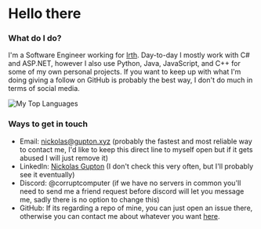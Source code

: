 # Hello there

### What do I do?

I'm a Software Engineer working for [Irth](https://www.irth.com). Day-to-day I mostly work with C# and ASP.NET, however I also use Python, Java, JavaScript, and C++ for some of my own personal projects. If you want to keep up with what I'm doing giving a follow on GitHub is probably the best way, I don't do much in terms of social media.

![My Top Languages](https://github-readme-stats.vercel.app/api/top-langs/?username=CorruptComputer&count_private=true&show_icons=true&theme=onedark)

### Ways to get in touch
- Email: nickolas@gupton.xyz (probably the fastest and most reliable way to contact me, I'd like to keep this direct line to myself open but if it gets abused I will just remove it)
- LinkedIn: [Nickolas Gupton](https://www.linkedin.com/in/nickolasgupton/) (I don't check this very often, but I'll probably see it eventually)
- Discord: @corruptcomputer (if we have no servers in common you'll need to send me a friend request before discord will let you message me, sadly there is no option to change this)
- GitHub: If its regarding a repo of mine, you can just open an issue there, otherwise you can contact me about whatever you want [here](https://github.com/CorruptComputer/CorruptComputer/issues).
